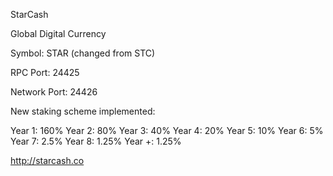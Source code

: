 StarCash 

Global Digital Currency

Symbol: STAR  (changed from STC)

RPC Port: 24425

Network Port: 24426

New staking scheme implemented:

Year 1: 160%
Year 2: 80%
Year 3: 40%
Year 4: 20%
Year 5: 10%
Year 6: 5%
Year 7: 2.5%
Year 8: 1.25%
Year +: 1.25%


http://starcash.co

